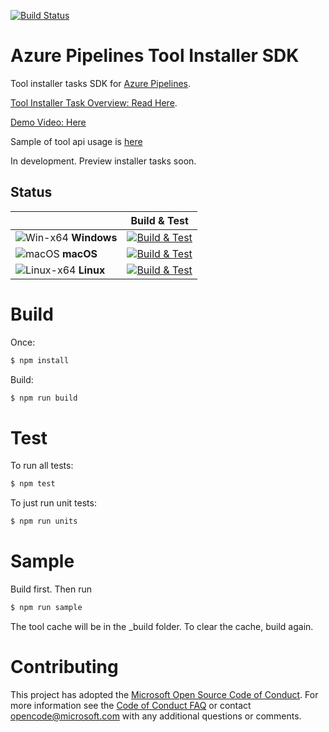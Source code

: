 [![Build Status](https://dev.azure.com/ms/azure-pipelines-tool-lib/_apis/build/status/Microsoft.azure-pipelines-tool-lib?branchName=master)](https://dev.azure.com/ms/azure-pipelines-tool-lib/_build/latest?definitionId=92&branchName=master)

# Azure Pipelines Tool Installer SDK

Tool installer tasks SDK for [Azure Pipelines](https://azure.microsoft.com/en-us/services/devops/pipelines/).

[Tool Installer Task Overview: Read Here](docs/overview.md).

[Demo Video: Here](https://youtu.be/Ie8EuvqJ0Hg)

Sample of tool api usage is [here](sample.ts)

In development.  Preview installer tasks soon.

## Status

|   | Build & Test |
|---|:-----:|
|![Win-x64](docs/res/win_med.png) **Windows**|[![Build & Test][win-build-badge]][build]| 
|![macOS](docs/res/apple_med.png) **macOS**|[![Build & Test][macOS-build-badge]][build]| 
|![Linux-x64](docs/res/ubuntu_med.png) **Linux**|[![Build & Test][linux-build-badge]][build]|

[win-build-badge]: https://dev.azure.com/mseng/PipelineTools/_apis/build/status/azure-pipelines-tool-lib?branchName=features/rebrand&jobname=VS2017_Win2016
[macOS-build-badge]: https://dev.azure.com/mseng/PipelineTools/_apis/build/status/azure-pipelines-tool-lib?branchName=features/rebrand&jobname=MacOS_1013
[linux-build-badge]: https://dev.azure.com/mseng/PipelineTools/_apis/build/status/azure-pipelines-tool-lib?branchName=features/rebrand&jobname=Ubuntu_1604
[build]: https://dev.azure.com/mseng/PipelineTools/_build/latest?definitionId=7750

# Build

Once:  
```bash
$ npm install
```

Build:  
```bash
$ npm run build
```

# Test

To run all tests:

```bash
$ npm test
```

To just run unit tests:

```bash
$ npm run units
```

# Sample

Build first.  Then run  

```bash
$ npm run sample
```

The tool cache will be in the _build folder.  To clear the cache, build again.

# Contributing

This project has adopted the [Microsoft Open Source Code of Conduct](https://opensource.microsoft.com/codeofconduct/). For more information see the [Code of Conduct FAQ](https://opensource.microsoft.com/codeofconduct/faq/) or contact [opencode@microsoft.com](mailto:opencode@microsoft.com) with any additional questions or comments.
